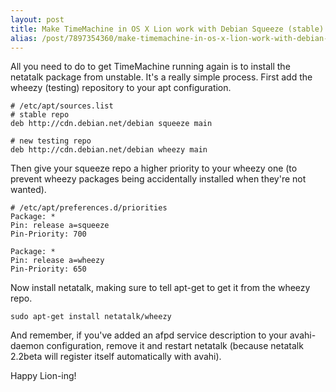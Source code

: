 ```yaml
---
layout: post
title: Make TimeMachine in OS X Lion work with Debian Squeeze (stable) netatalk servers
alias: /post/7897354360/make-timemachine-in-os-x-lion-work-with-debian-squeeze
---
```


All you need to do to get TimeMachine running again is to install the netatalk
package from unstable.  It's a really simple process.  First add the wheezy
(testing) repository to your apt configuration.

    # /etc/apt/sources.list
    # stable repo
    deb http://cdn.debian.net/debian squeeze main

    # new testing repo
    deb http://cdn.debian.net/debian wheezy main

Then give your squeeze repo a higher priority to your wheezy one (to prevent
wheezy packages being accidentally installed when they're not wanted).

    # /etc/apt/preferences.d/priorities
    Package: *
    Pin: release a=squeeze
    Pin-Priority: 700

    Package: *
    Pin: release a=wheezy
    Pin-Priority: 650

Now install netatalk, making sure to tell apt-get to get it from the wheezy
repo.

    sudo apt-get install netatalk/wheezy

And remember, if you've added an afpd service description to your avahi-daemon
configuration, remove it and restart netatalk (because netatalk 2.2beta will
register itself automatically with avahi).

Happy Lion-ing!
